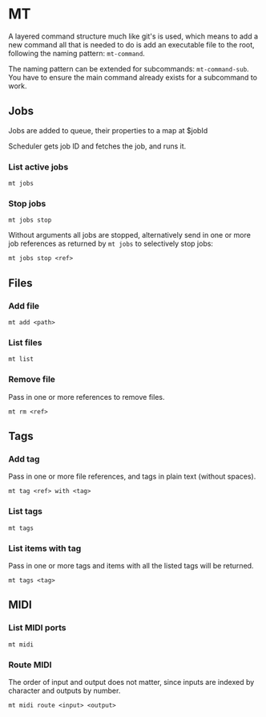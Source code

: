 # MT

A layered command structure much like git's is used, which means to add a new command all that is needed to do is add an executable file to the root, following the naming pattern: `mt-command`.

The naming pattern can be extended for subcommands: `mt-command-sub`. You have to ensure the main command already exists for a subcommand to work.

## Jobs

Jobs are added to queue, their properties to a map at $jobId

Scheduler gets job ID and fetches the job, and runs it.

### List active jobs

`mt jobs`

### Stop jobs

`mt jobs stop`

Without arguments all jobs are stopped, alternatively send in one or more job references as returned by `mt jobs` to selectively stop jobs:

`mt jobs stop <ref>`


## Files

### Add file

`mt add <path>`

### List files

`mt list`

### Remove file

Pass in one or more references to remove files.

`mt rm <ref>`


## Tags

### Add tag

Pass in one or more file references, and tags in plain text (without spaces).

`mt tag <ref> with <tag>`

### List tags

`mt tags`

### List items with tag

Pass in one or more tags and items with all the listed tags will be returned.

`mt tags <tag>`


## MIDI

### List MIDI ports

`mt midi`

### Route MIDI

The order of input and output does not matter, since inputs are indexed by character and outputs by number.

`mt midi route <input> <output>`